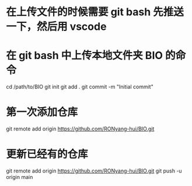 # 在上传文件的时候需要 git bash 先推送一下，然后用 vscode

# 在 git bash 中上传本地文件夹 BIO 的命令

cd /path/to/BIO
git init
git add .
git commit -m "Initial commit"

# 第一次添加仓库

git remote add origin https://github.com/RONyang-hui/BIO.git

# 更新已经有的仓库

git remote add origin https://github.com/RONyang-hui/BIO.git
git push -u origin main
